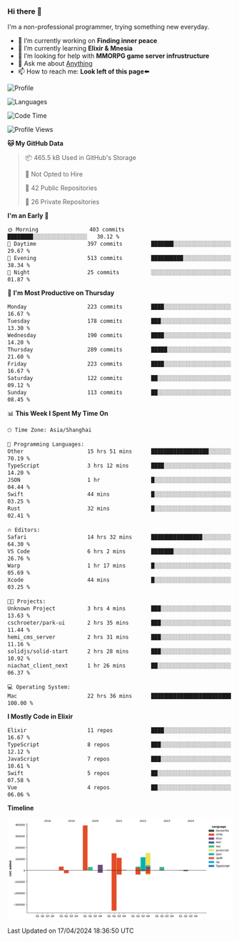 ### Hi there 👋

I'm a non-professional programmer, trying something new everyday.

<!--
**dyzdyz010/dyzdyz010** is a ✨ _special_ ✨ repository because its `README.md` (this file) appears on your GitHub profile.
-->

- 🔭 I’m currently working on **Finding inner peace**
- 🌱 I’m currently learning **Elixir & Mnesia**
- 🤔 I’m looking for help with **MMORPG game server infrustructure**
- 💬 Ask me about [Anything](https://github.com/dyzdyz010/dyzdyz010/issues)
- 📫 How to reach me: **Look left of this page⬅️**

<!-- - 👯 I’m looking to collaborate on
- 😄 Pronouns: ...
- ⚡ Fun fact: ...
 -->
 
![Profile](https://github-readme-stats.vercel.app/api?username=dyzdyz010&count_private=true&show_icons=true&theme=dracula)

![Languages](https://github-readme-stats.vercel.app/api/top-langs/?username=dyzdyz010&layout=compact&theme=dracula)

<!--START_SECTION:waka-->
![Code Time](http://img.shields.io/badge/Code%20Time-1%2C360%20hrs%2034%20mins-blue)

![Profile Views](http://img.shields.io/badge/Profile%20Views-74-blue)

**🐱 My GitHub Data** 

> 📦 465.5 kB Used in GitHub's Storage 
 > 
> 🚫 Not Opted to Hire
 > 
> 📜 42 Public Repositories 
 > 
> 🔑 26 Private Repositories 
 > 
**I'm an Early 🐤** 

```text
🌞 Morning                403 commits         ████████░░░░░░░░░░░░░░░░░   30.12 % 
🌆 Daytime                397 commits         ███████░░░░░░░░░░░░░░░░░░   29.67 % 
🌃 Evening                513 commits         ██████████░░░░░░░░░░░░░░░   38.34 % 
🌙 Night                  25 commits          ░░░░░░░░░░░░░░░░░░░░░░░░░   01.87 % 
```
📅 **I'm Most Productive on Thursday** 

```text
Monday                   223 commits         ████░░░░░░░░░░░░░░░░░░░░░   16.67 % 
Tuesday                  178 commits         ███░░░░░░░░░░░░░░░░░░░░░░   13.30 % 
Wednesday                190 commits         ████░░░░░░░░░░░░░░░░░░░░░   14.20 % 
Thursday                 289 commits         █████░░░░░░░░░░░░░░░░░░░░   21.60 % 
Friday                   223 commits         ████░░░░░░░░░░░░░░░░░░░░░   16.67 % 
Saturday                 122 commits         ██░░░░░░░░░░░░░░░░░░░░░░░   09.12 % 
Sunday                   113 commits         ██░░░░░░░░░░░░░░░░░░░░░░░   08.45 % 
```


📊 **This Week I Spent My Time On** 

```text
🕑︎ Time Zone: Asia/Shanghai

💬 Programming Languages: 
Other                    15 hrs 51 mins      ██████████████████░░░░░░░   70.19 % 
TypeScript               3 hrs 12 mins       ████░░░░░░░░░░░░░░░░░░░░░   14.20 % 
JSON                     1 hr                █░░░░░░░░░░░░░░░░░░░░░░░░   04.44 % 
Swift                    44 mins             █░░░░░░░░░░░░░░░░░░░░░░░░   03.25 % 
Rust                     32 mins             █░░░░░░░░░░░░░░░░░░░░░░░░   02.41 % 

🔥 Editors: 
Safari                   14 hrs 32 mins      ████████████████░░░░░░░░░   64.30 % 
VS Code                  6 hrs 2 mins        ███████░░░░░░░░░░░░░░░░░░   26.76 % 
Warp                     1 hr 17 mins        █░░░░░░░░░░░░░░░░░░░░░░░░   05.69 % 
Xcode                    44 mins             █░░░░░░░░░░░░░░░░░░░░░░░░   03.25 % 

🐱‍💻 Projects: 
Unknown Project          3 hrs 4 mins        ███░░░░░░░░░░░░░░░░░░░░░░   13.63 % 
cschroeter/park-ui       2 hrs 35 mins       ███░░░░░░░░░░░░░░░░░░░░░░   11.44 % 
hemi_cms_server          2 hrs 31 mins       ███░░░░░░░░░░░░░░░░░░░░░░   11.16 % 
solidjs/solid-start      2 hrs 28 mins       ███░░░░░░░░░░░░░░░░░░░░░░   10.92 % 
niachat_client_next      1 hr 26 mins        ██░░░░░░░░░░░░░░░░░░░░░░░   06.37 % 

💻 Operating System: 
Mac                      22 hrs 36 mins      █████████████████████████   100.00 % 
```

**I Mostly Code in Elixir** 

```text
Elixir                   11 repos            ████░░░░░░░░░░░░░░░░░░░░░   16.67 % 
TypeScript               8 repos             ███░░░░░░░░░░░░░░░░░░░░░░   12.12 % 
JavaScript               7 repos             ███░░░░░░░░░░░░░░░░░░░░░░   10.61 % 
Swift                    5 repos             ██░░░░░░░░░░░░░░░░░░░░░░░   07.58 % 
Vue                      4 repos             ██░░░░░░░░░░░░░░░░░░░░░░░   06.06 % 
```



**Timeline**

![Lines of Code chart](https://raw.githubusercontent.com/dyzdyz010/dyzdyz010/master/assets/bar_graph.png)


 Last Updated on 17/04/2024 18:36:50 UTC
<!--END_SECTION:waka-->
